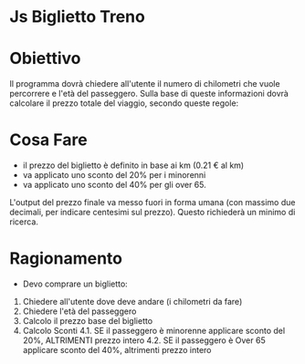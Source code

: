 # Js Biglietto Treno

# Obiettivo

Il programma dovrà chiedere all'utente il numero di chilometri che vuole percorrere e l'età del passeggero.
Sulla base di queste informazioni dovrà calcolare il prezzo totale del viaggio, secondo queste regole:

# Cosa Fare
- il prezzo del biglietto è definito in base ai km (0.21 € al km)
- va applicato uno sconto del 20% per i minorenni
- va applicato uno sconto del 40% per gli over 65.

L'output del prezzo finale va messo fuori in forma umana (con massimo due decimali, per indicare centesimi sul prezzo). Questo richiederà un minimo di ricerca.

# Ragionamento

- Devo comprare un biglietto:
1. Chiedere all'utente dove deve andare (i chilometri da fare)
2. Chiedere l'età del passeggero
3. Calcolo il prezzo base del biglietto
4. Calcolo Sconti
4.1. SE il passeggero è minorenne applicare sconto del 20%, ALTRIMENTI prezzo intero
4.2. SE il passeggero è Over 65 applicare sconto del 40%, altrimenti prezzo intero

